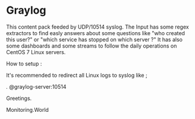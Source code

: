 # Graylog

This content pack feeded by UDP/10514 syslog.
The Input has some regex extractors to find easly answers about some questions like "who created this user?" or "which service has stopped on which server ?"
It has also some dashboards and some streams to follow the daily operations on CentOS 7 Linux servers.

How to setup :

It's recommended to redirect all Linux logs to syslog like ;

*.* @graylog-server:10514

Greetings.

Monitoring.World
